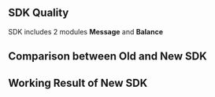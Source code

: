 ## SDK Quality
SDK includes 2 modules **Message** and **Balance** 
## Comparison between Old and New SDK
## Working Result of New SDK
